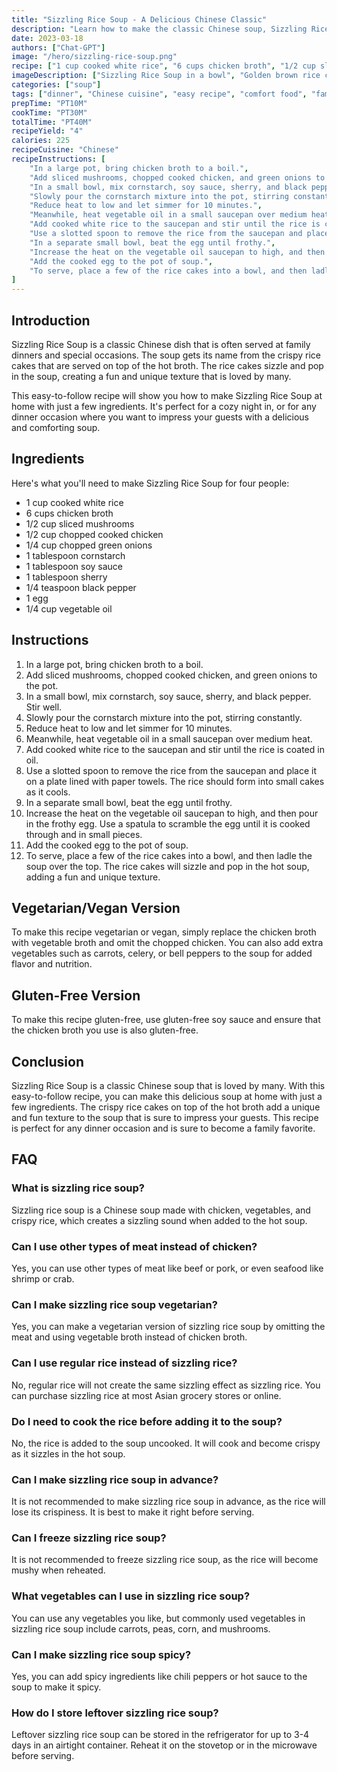 ```yaml
---
title: "Sizzling Rice Soup - A Delicious Chinese Classic"
description: "Learn how to make the classic Chinese soup, Sizzling Rice Soup, with this easy-to-follow recipe that is perfect for any dinner occasion."
date: 2023-03-18
authors: ["Chat-GPT"]
image: "/hero/sizzling-rice-soup.png"
recipe: ["1 cup cooked white rice", "6 cups chicken broth", "1/2 cup sliced mushrooms", "1/2 cup chopped cooked chicken", "1/4 cup chopped green onions", "1 tablespoon cornstarch", "1 tablespoon soy sauce", "1 tablespoon sherry", "1/4 teaspoon black pepper", "1 egg", "1/4 cup vegetable oil"]
imageDescription: ["Sizzling Rice Soup in a bowl", "Golden brown rice cakes", "Sliced mushrooms and chopped chicken", "Steam rising from the bowl"]
categories: ["soup"]
tags: ["dinner", "Chinese cuisine", "easy recipe", "comfort food", "family-friendly"]
prepTime: "PT10M"
cookTime: "PT30M"
totalTime: "PT40M"
recipeYield: "4"
calories: 225
recipeCuisine: "Chinese"
recipeInstructions: [
    "In a large pot, bring chicken broth to a boil.",
    "Add sliced mushrooms, chopped cooked chicken, and green onions to the pot.",
    "In a small bowl, mix cornstarch, soy sauce, sherry, and black pepper. Stir well.",
    "Slowly pour the cornstarch mixture into the pot, stirring constantly.",
    "Reduce heat to low and let simmer for 10 minutes.",
    "Meanwhile, heat vegetable oil in a small saucepan over medium heat.",
    "Add cooked white rice to the saucepan and stir until the rice is coated in oil.",
    "Use a slotted spoon to remove the rice from the saucepan and place it on a plate lined with paper towels. The rice should form into small cakes as it cools.",
    "In a separate small bowl, beat the egg until frothy.",
    "Increase the heat on the vegetable oil saucepan to high, and then pour in the frothy egg. Use a spatula to scramble the egg until it is cooked through and in small pieces.",
    "Add the cooked egg to the pot of soup.",
    "To serve, place a few of the rice cakes into a bowl, and then ladle the soup over the top. The rice cakes will sizzle and pop in the hot soup, adding a fun and unique texture."
]
---
```


## Introduction

Sizzling Rice Soup is a classic Chinese dish that is often served at family dinners and special occasions. The soup gets its name from the crispy rice cakes that are served on top of the hot broth. The rice cakes sizzle and pop in the soup, creating a fun and unique texture that is loved by many.

This easy-to-follow recipe will show you how to make Sizzling Rice Soup at home with just a few ingredients. It's perfect for a cozy night in, or for any dinner occasion where you want to impress your guests with a delicious and comforting soup.

## Ingredients

Here's what you'll need to make Sizzling Rice Soup for four people:

- 1 cup cooked white rice
- 6 cups chicken broth
- 1/2 cup sliced mushrooms
- 1/2 cup chopped cooked chicken
- 1/4 cup chopped green onions
- 1 tablespoon cornstarch
- 1 tablespoon soy sauce
- 1 tablespoon sherry
- 1/4 teaspoon black pepper
- 1 egg
- 1/4 cup vegetable oil

## Instructions

1. In a large pot, bring chicken broth to a boil.
2. Add sliced mushrooms, chopped cooked chicken, and green onions to the pot.
3. In a small bowl, mix cornstarch, soy sauce, sherry, and black pepper. Stir well.
4. Slowly pour the cornstarch mixture into the pot, stirring constantly.
5. Reduce heat to low and let simmer for 10 minutes.
6. Meanwhile, heat vegetable oil in a small saucepan over medium heat.
7. Add cooked white rice to the saucepan and stir until the rice is coated in oil.
8. Use a slotted spoon to remove the rice from the saucepan and place it on a plate lined with paper towels. The rice should form into small cakes as it cools.
9. In a separate small bowl, beat the egg until frothy.
10. Increase the heat on the vegetable oil saucepan to high, and then pour in the frothy egg. Use a spatula to scramble the egg until it is cooked through and in small pieces.
11. Add the cooked egg to the pot of soup.
12. To serve, place a few of the rice cakes into a bowl, and then ladle the soup over the top. The rice cakes will sizzle and pop in the hot soup, adding a fun and unique texture.

## Vegetarian/Vegan Version

To make this recipe vegetarian or vegan, simply replace the chicken broth with vegetable broth and omit the chopped chicken. You can also add extra vegetables such as carrots, celery, or bell peppers to the soup for added flavor and nutrition.

## Gluten-Free Version

To make this recipe gluten-free, use gluten-free soy sauce and ensure that the chicken broth you use is also gluten-free.

## Conclusion

Sizzling Rice Soup is a classic Chinese soup that is loved by many. With this easy-to-follow recipe, you can make this delicious soup at home with just a few ingredients. The crispy rice cakes on top of the hot broth add a unique and fun texture to the soup that is sure to impress your guests. This recipe is perfect for any dinner occasion and is sure to become a family favorite.

## FAQ

### What is sizzling rice soup?

Sizzling rice soup is a Chinese soup made with chicken, vegetables, and crispy rice, which creates a sizzling sound when added to the hot soup.

### Can I use other types of meat instead of chicken?

Yes, you can use other types of meat like beef or pork, or even seafood like shrimp or crab.

### Can I make sizzling rice soup vegetarian?

Yes, you can make a vegetarian version of sizzling rice soup by omitting the meat and using vegetable broth instead of chicken broth.

### Can I use regular rice instead of sizzling rice?

No, regular rice will not create the same sizzling effect as sizzling rice. You can purchase sizzling rice at most Asian grocery stores or online.

### Do I need to cook the rice before adding it to the soup?

No, the rice is added to the soup uncooked. It will cook and become crispy as it sizzles in the hot soup.

### Can I make sizzling rice soup in advance?

It is not recommended to make sizzling rice soup in advance, as the rice will lose its crispiness. It is best to make it right before serving.

### Can I freeze sizzling rice soup?

It is not recommended to freeze sizzling rice soup, as the rice will become mushy when reheated.

### What vegetables can I use in sizzling rice soup?

You can use any vegetables you like, but commonly used vegetables in sizzling rice soup include carrots, peas, corn, and mushrooms.

### Can I make sizzling rice soup spicy?

Yes, you can add spicy ingredients like chili peppers or hot sauce to the soup to make it spicy.

### How do I store leftover sizzling rice soup?

Leftover sizzling rice soup can be stored in the refrigerator for up to 3-4 days in an airtight container. Reheat it on the stovetop or in the microwave before serving.
